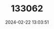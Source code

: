 ---
title: "133062"
category: "Mycetophyllia lamarckiana"
draft: false
date: 2024-02-22 13:03:51
languages:
  French: ["Corail cactus ridé"]
  Spanish; Castilian: ["Micetocoral Crestado"]
  English: ["Ridged Cactus Coral"]
---